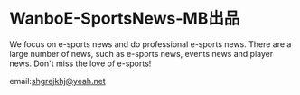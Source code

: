 # WanboE-SportsNews-MB出品

We focus on e-sports news and do professional e-sports news. 
There are a large number of news, such as e-sports news, events news and player news. 
Don't miss the love of e-sports!

email:shgrejkhj@yeah.net

